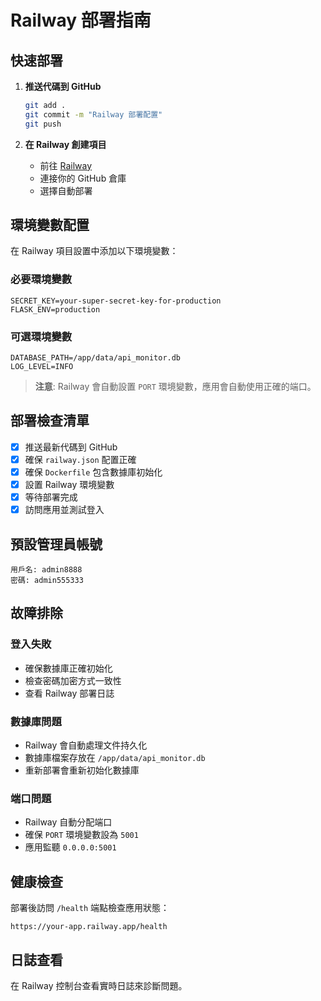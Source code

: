 # Railway 部署指南

## 快速部署

1. **推送代碼到 GitHub**
   ```bash
   git add .
   git commit -m "Railway 部署配置"
   git push
   ```

2. **在 Railway 創建項目**
   - 前往 [Railway](https://railway.app)
   - 連接你的 GitHub 倉庫
   - 選擇自動部署

## 環境變數配置

在 Railway 項目設置中添加以下環境變數：

### 必要環境變數
```
SECRET_KEY=your-super-secret-key-for-production
FLASK_ENV=production
```

### 可選環境變數
```
DATABASE_PATH=/app/data/api_monitor.db
LOG_LEVEL=INFO
```

> **注意**: Railway 會自動設置 `PORT` 環境變數，應用會自動使用正確的端口。

## 部署檢查清單

- [x] 推送最新代碼到 GitHub
- [x] 確保 `railway.json` 配置正確
- [x] 確保 `Dockerfile` 包含數據庫初始化
- [x] 設置 Railway 環境變數
- [x] 等待部署完成
- [x] 訪問應用並測試登入

## 預設管理員帳號

```
用戶名: admin8888
密碼: admin555333
```

## 故障排除

### 登入失敗
- 確保數據庫正確初始化
- 檢查密碼加密方式一致性
- 查看 Railway 部署日誌

### 數據庫問題
- Railway 會自動處理文件持久化
- 數據庫檔案存放在 `/app/data/api_monitor.db`
- 重新部署會重新初始化數據庫

### 端口問題
- Railway 自動分配端口
- 確保 `PORT` 環境變數設為 `5001`
- 應用監聽 `0.0.0.0:5001`

## 健康檢查

部署後訪問 `/health` 端點檢查應用狀態：
```
https://your-app.railway.app/health
```

## 日誌查看

在 Railway 控制台查看實時日誌來診斷問題。